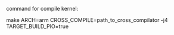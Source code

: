 command for compile kernel:

make ARCH=arm CROSS_COMPILE=path_to_cross_compilator -j4 TARGET_BUILD_PIO=true
